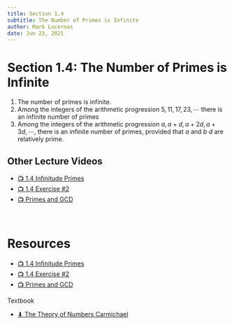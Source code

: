```yaml
---
title: Section 1.4
subtitle: The Number of Primes is Infinite
author: Mark Lucernas
date: Jun 23, 2021
---
```



# Section 1.4: The Number of Primes is Infinite

1. The number of primes is infinite.
2. Among the integers of the arithmetic progression $5, 11, 17, 23, \cdots$
   there is an infinite number of primes
3. Among the integers of the arithmetic progression $a, a + d, a + 2d, a + 3d,
   \cdots$, there is an infinite number of primes, provided that $a$ and $b$ $d$
   are relatively prime.

## Other Lecture Videos

- [📺 1.4 Infinitude Primes](https://www.youtube.com/watch?v=1kam_8k1yyc&list=PLlAdWXOWvotphezE9T5Njqd3li6MPrS5h&index=5)
- [📺 1.4 Exercise #2](https://www.youtube.com/watch?v=yYK-w2YpwsI&list=PLlAdWXOWvotphezE9T5Njqd3li6MPrS5h&index=6)
- [📺 Primes and GCD](https://www.youtube.com/watch?v=Dorm0_UyKFw&list=PLDDGPdw7e6Ag1EIznZ-m-qXu4XX3A0cIz&index=65)

<br>

# Resources

- [📺 1.4 Infinitude Primes](https://www.youtube.com/watch?v=1kam_8k1yyc&list=PLlAdWXOWvotphezE9T5Njqd3li6MPrS5h&index=5)
- [📺 1.4 Exercise #2](https://www.youtube.com/watch?v=yYK-w2YpwsI&list=PLlAdWXOWvotphezE9T5Njqd3li6MPrS5h&index=6)
- [📺 Primes and GCD](https://www.youtube.com/watch?v=Dorm0_UyKFw&list=PLDDGPdw7e6Ag1EIznZ-m-qXu4XX3A0cIz&index=65)

Textbook

+ [⬇ The Theory of Numbers Carmichael](file:../../../../../files/summer-2021/MATH-245/the_theory_of_numbers_carmichael.pdf)

